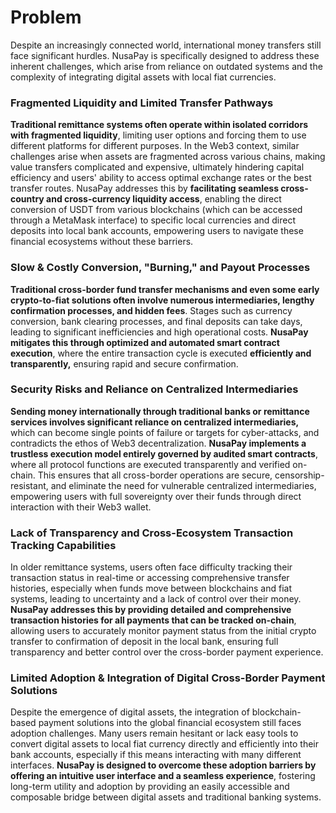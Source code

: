 # Problem

Despite an increasingly connected world, international money transfers still face significant hurdles. NusaPay is specifically designed to address these inherent challenges, which arise from reliance on outdated systems and the complexity of integrating digital assets with local fiat currencies.

### Fragmented Liquidity and Limited Transfer Pathways

**Traditional remittance systems often operate within isolated corridors with fragmented liquidity**, limiting user options and forcing them to use different platforms for different purposes. In the Web3 context, similar challenges arise when assets are fragmented across various chains, making value transfers complicated and expensive, ultimately hindering capital efficiency and users' ability to access optimal exchange rates or the best transfer routes. NusaPay addresses this by **facilitating seamless cross-country and cross-currency liquidity access**, enabling the direct conversion of USDT from various blockchains (which can be accessed through a MetaMask interface) to specific local currencies and direct deposits into local bank accounts, empowering users to navigate these financial ecosystems without these barriers.

### Slow & Costly Conversion, "Burning," and Payout Processes

**Traditional cross-border fund transfer mechanisms and even some early crypto-to-fiat solutions often involve numerous intermediaries, lengthy confirmation processes, and hidden fees**. Stages such as currency conversion, bank clearing processes, and final deposits can take days, leading to significant inefficiencies and high operational costs. **NusaPay mitigates this through optimized and automated smart contract execution**, where the entire transaction cycle is executed **efficiently and transparently,** ensuring rapid and secure confirmation.

### Security Risks and Reliance on Centralized Intermediaries

**Sending money internationally through traditional banks or remittance services involves significant reliance on centralized intermediaries,** which can become single points of failure or targets for cyber-attacks, and contradicts the ethos of Web3 decentralization. **NusaPay implements a trustless execution model entirely governed by audited smart contracts**, where all protocol functions are executed transparently and verified on-chain. This ensures that all cross-border operations are secure, censorship-resistant, and eliminate the need for vulnerable centralized intermediaries, empowering users with full sovereignty over their funds through direct interaction with their Web3 wallet.

### Lack of Transparency and Cross-Ecosystem Transaction Tracking Capabilities

In older remittance systems, users often face difficulty tracking their transaction status in real-time or accessing comprehensive transfer histories, especially when funds move between blockchains and fiat systems, leading to uncertainty and a lack of control over their money. **NusaPay addresses this by providing detailed and comprehensive transaction histories for all payments that can be tracked on-chain**, allowing users to accurately monitor payment status from the initial crypto transfer to confirmation of deposit in the local bank, ensuring full transparency and better control over the cross-border payment experience.

### Limited Adoption & Integration of Digital Cross-Border Payment Solutions

Despite the emergence of digital assets, the integration of blockchain-based payment solutions into the global financial ecosystem still faces adoption challenges. Many users remain hesitant or lack easy tools to convert digital assets to local fiat currency directly and efficiently into their bank accounts, especially if this means interacting with many different interfaces. **NusaPay is designed to overcome these adoption barriers by offering an intuitive user interface and a seamless experience**, fostering long-term utility and adoption by providing an easily accessible and composable bridge between digital assets and traditional banking systems.

